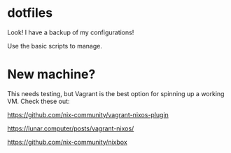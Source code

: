 # dotfiles

Look! I have a backup of my configurations!

Use the basic scripts to manage.

# New machine?

This needs testing, but Vagrant is the best option for spinning up a working VM. Check these out:

https://github.com/nix-community/vagrant-nixos-plugin

https://lunar.computer/posts/vagrant-nixos/

https://github.com/nix-community/nixbox
